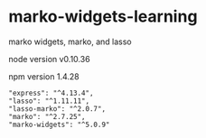 # marko-widgets-learning
marko widgets, marko, and lasso

node version
v0.10.36

npm version
1.4.28

    "express": "^4.13.4",
    "lasso": "^1.11.11",
    "lasso-marko": "^2.0.7",
    "marko": "^2.7.25",
    "marko-widgets": "^5.0.9"
